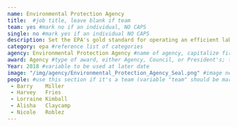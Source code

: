 ```yaml
---
name: Environmental Protection Agency
title:  #job title, leave blank if team
team: yes #mark no if an individual, NO CAPS
single: no #mark yes if an individual NO CAPS
description: Set the EPA's gold standard for operating an efficient lab that maximizes taxpayer resources and maintains quality testing to protect human and environmental health. Their streamlining efforts led to a 100% on-time delivery of test results and saved hundreds of thousands of tax dollars.
category: epa #reference list of categories
agency: Environmental Protection Agency #name of agency, capitalize first letter of each name
award: Agency #type of award, either Agency, Council, or President's; this is case sensitive so make sure to match the options listed exactly. This section generates the format of the card
Year: 2018 #variable to be used at later date
image: "/img/agency/Environmental_Protection_Agency_Seal.png" #image needed for Team award (agency seal) and President's award (headshot); leave empty if and individual Agency award, IMAGE PATH: /img/agency/GSA_Seal.png
people: #use this section if it's a team (variable "team" should be marked "yes" above)
 - Barry	Miller
 - Harvey	Fries
 - Lorraine	Kimball
 - Alisha	Claycamp
 - Nicole	Roblez
---
```

